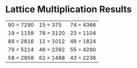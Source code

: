 # Lattice Multiplication Results

|   |   |   |
|---|---|---|
| 90 = 7290 | 15 = 375 | 74 = 4366 |
| 19 = 1159 | 78 = 3120 | 23 = 1104 |
| 88 = 2816 | 11 = 1012 | 48 = 1824 |
| 79 = 5214 | 46 = 2392 | 55 = 4290 |
| 58 = 2958 | 62 = 1488 | 43 = 2236 |
